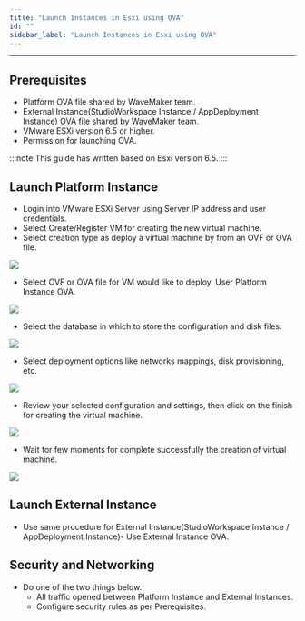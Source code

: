 ```yaml
---
title: "Launch Instances in Esxi using OVA"
id: ""
sidebar_label: "Launch Instances in Esxi using OVA"
---
```

---

## Prerequisites

- Platform OVA file shared by WaveMaker team.
- External Instance(StudioWorkspace Instance / AppDeployment Instance) OVA file shared by WaveMaker team. 
- VMware ESXi version 6.5 or higher.
- Permission for launching OVA.

:::note
This guide has written based on Esxi version 6.5.
::: 

## Launch Platform Instance
 
- Login into VMware ESXi Server using  Server IP address and user credentials.
- Select Create/Register VM for creating the new virtual machine.
- Select creation type as deploy a virtual machine by from an OVF or OVA file.

[![](/learn/assets/wme-setup/vm-creation-by-using-ova/select-vm-creation-type.png)](/learn/assets/wme-setup/vm-creation-by-using-ova/select-vm-creation-type.png)

- Select OVF or OVA file for VM would like to deploy. User Platform Instance OVA.

[![](/learn/assets/wme-setup/vm-creation-by-using-ova/selecting-the-ovf-template-for-deploy.png)](/learn/assets//wme-setup/vm-creation-by-using-ova/selecting-the-ovf-template-for-deploy.png)

- Select the database in which to store the configuration and disk files.

[![](/learn/assets/wme-setup/vm-creation-by-using-ova/selecting-the-database-for-storage.png)](/learn/assets/wme-setup/vm-creation-by-using-ova/selecting-the-database-for-storage.png)

- Select deployment options like networks mappings, disk provisioning, etc.

[![](/learn/assets/wme-setup/vm-creation-by-using-ova/selecting-the-deployment-options-and-networking.png)](/learn/assets/wme-setup/vm-creation-by-using-ova/selecting-the-database-for-storage.png)

- Review your selected configuration and settings, then click on the finish for creating the virtual machine. 

[![](/learn/assets/wme-setup/vm-creation-by-using-ova/review-the-settings.png)](/learn/assets/wme-setup/vm-creation-by-using-ova/review-the-settings.png)

- Wait for few moments for complete successfully the creation of virtual machine.

[![](/learn/assets/wme-setup/vm-creation-by-using-ova/created-vm-show-in-dashboard.png.png)](/learn/assets/wme-setup/vm-creation-by-using-ova/created-vm-show-in-dashboard.png)

## Launch External Instance

- Use same procedure for External Instance(StudioWorkspace Instance / AppDeployment Instance)- Use External Instance OVA.

## Security and Networking

- Do one of the two things below. 
    - All traffic opened between Platform Instance and External Instances.
    - Configure security rules as per Prerequisites.